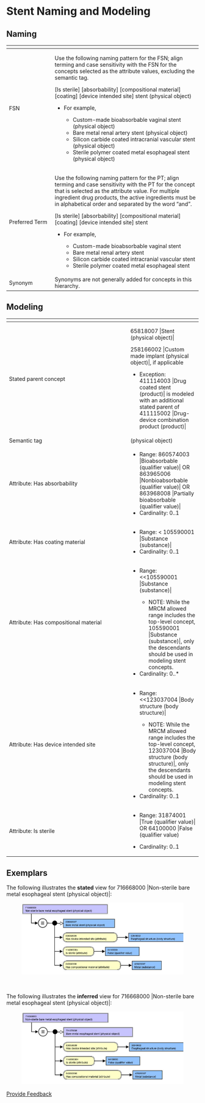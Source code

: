 # Stent Naming and Modeling

## Naming

<table data-header-hidden><thead><tr><th width="105.7513427734375"></th><th></th></tr></thead><tbody><tr><td>FSN</td><td><p>Use the following naming pattern for the FSN; align terming and case sensitivity with the FSN for the concepts selected as the attribute values, excluding the semantic tag.</p><p></p><p>[Is sterile] [absorbability] [compositional material] [coating] [device intended site] stent (physical object)</p><p></p><ul><li><p>For example,</p><ul><li>Custom-made bioabsorbable vaginal stent (physical object)</li><li>Bare metal renal artery stent (physical object)</li><li>Silicon carbide coated intracranial vascular stent (physical object)</li><li>Sterile polymer coated metal esophageal stent (physical object)</li></ul></li></ul></td></tr><tr><td>Preferred Term</td><td><p>Use the following naming pattern for the PT; align terming and case sensitivity with the PT for the concept that is selected as the attribute value.  For multiple ingredient drug products, the active ingredients must be in alphabetical order and separated by the word “and”.</p><p></p><p>[Is sterile] [absorbability] [compositional material] [coating] [device intended site] stent</p><ul><li><p>For example,</p><ul><li>Custom-made bioabsorbable vaginal stent</li><li>Bare metal renal artery stent</li><li>Silicon carbide coated intracranial vascular stent</li><li>Sterile polymer coated metal esophageal stent</li></ul></li></ul></td></tr><tr><td>Synonym</td><td>Synonyms are not generally added for concepts in this hierarchy.</td></tr></tbody></table>

## Modeling

<table data-header-hidden><thead><tr><th width="304.1302490234375"></th><th></th></tr></thead><tbody><tr><td>Stated parent concept</td><td><p>65818007 |Stent (physical object)|</p><p></p><p>258166002 |Custom made implant (physical object)|, if applicable</p><p></p><ul><li>Exception: 411114003 |Drug coated stent (product)| is modeled with an additional stated parent of 411115002 |Drug-device combination product (product)| </li></ul></td></tr><tr><td>Semantic tag</td><td>(physical object)</td></tr><tr><td>Attribute: Has absorbability</td><td><ul><li>Range: 860574003 |Bioabsorbable (qualifier value)| OR 863965006 |Nonbioabsorbable (qualifier value)| OR 863968008 |Partially bioabsorbable (qualifier value)| </li><li>Cardinality: 0..1</li></ul></td></tr><tr><td>Attribute: Has coating material</td><td><ul><li>Range: &#x3C; 105590001 |Substance (substance)| </li><li>Cardinality: 0..1</li></ul></td></tr><tr><td>Attribute: Has compositional material</td><td><ul><li><p>Range: &#x3C;&#x3C;105590001 |Substance (substance)| </p><ul><li>NOTE: While the MRCM allowed range includes the top-level concept, 105590001 |Substance (substance)|, only the descendants should be used in modeling stent concepts.</li></ul></li><li>Cardinality: 0..*</li></ul></td></tr><tr><td>Attribute: Has device intended site</td><td><ul><li><p>Range: &#x3C;&#x3C;123037004 |Body structure (body structure)| </p><ul><li>NOTE: While the MRCM allowed range includes the top-level concept, 123037004 |Body structure (body structure)|, only the descendants should be used in modeling stent concepts. </li></ul></li><li>Cardinality: 0..1</li></ul></td></tr><tr><td>Attribute: Is sterile</td><td><ul><li>Range: 31874001 |True (qualifier value)| OR 64100000 |False (qualifier value) </li></ul><ul><li>Cardinality: 0..1</li></ul></td></tr></tbody></table>

## Exemplars

The following illustrates the **stated** view for 716668000 |Non-sterile bare metal esophageal stent (physical object)|:

<figure><img src="../../../../../.gitbook/assets/image.png" alt=""><figcaption></figcaption></figure>

<figure><img src="../../../../../authoring/physical-object/images/174691271.png" alt=""><figcaption></figcaption></figure>

The following illustrates the **inferred** view for 716668000 |Non-sterile bare metal esophageal stent (physical object)|:

<figure><img src="../../../../../.gitbook/assets/image (182).png" alt=""><figcaption></figcaption></figure>

<a href="https://docs.google.com/forms/d/e/1FAIpQLScTmbZIf0UEQwYDkY27EEWBkaiYkHSbR0_9DmFrMLXoQLyL7Q/viewform?usp=pp_url&#x26;entry.1767247133=SCT+Editorial+Guide&#x26;entry.670899847=Stent%20Naming%20and%20Modeling" class="button primary">Provide Feedback</a>
